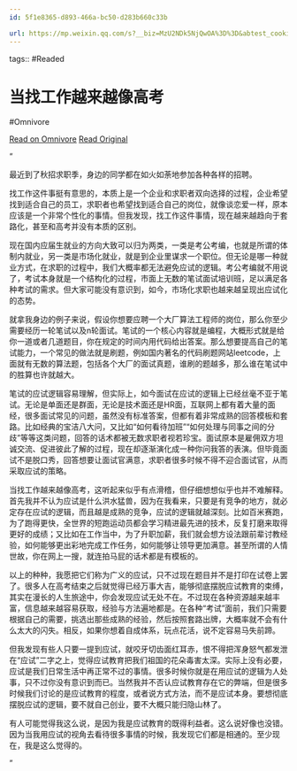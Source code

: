 ```yaml
---
id: 5f1e8365-d893-466a-bc50-d283b660c33b

url: https://mp.weixin.qq.com/s?__biz=MzU2NDk5NjQwOA%3D%3D&abtest_cookie=AAACAA%3D%3D&ascene=2&chksm=fd88515d844b9d5f1cc26ef5b793983c127d1ee9a330bf3f6913d507887185eb48b14d0ad711&clicktime=1730269542&devicetype=android-31&enterid=1730269542&exportkey=n_ChQIAhIQb%2BTvBOxmKymAP%2BDwAmeyqRL2AQIE97dBBAEAAAAAAAqlIEaYWPsAAAAOpnltbLcz9gKNyK89dVj0anPNefHJPLHPnab2xJL9jkGHz7G9DBvhAFUw4GVHgpe7ePBvQ2zixFdbMqrKFw8uXY9yPM1TnHv9wvEPJLw1GobmvXzhlb5Uh0DVhkwTojHvW6bGjmXnCTXBmzs%2FE8V2WhLyuJCGcGwtnT3%2BwuWH1%2Bbzkfk5yd9OYXGldHqqHNPxAdxbfNtANgipTg2ZwgrX%2FwPCyV6ObXlreShO4negyJ7jHhWaRotqeNgvVHhlYLiMMBExYetnlOOwRfl8oRRnkMvnnp0uvr21hR0sOoyAqQ%3D%3D&fasttmpl_flag=0&fasttmpl_fullversion=7448351-zh_CN-zip&fasttmpl_type=0&from=timeline&idx=1&lang=zh_CN&mid=2247485481&mpshare=1&nettype=WIFI&pass_ticket=Twdw0uVMrMdxBpFEMlMkfMYp4ORLgrZ98TGbGlQSK2J0C9oejfs0J7i84w44EbmD&realreporttime=1730269542314&scene=2&sessionid=0&sharer_shareinfo=e173e19dc168fb9d5cc14a2af5715d62&sharer_shareinfo_first=e173e19dc168fb9d5cc14a2af5715d62&sn=5b26691c232d49c79d04584554fbab0f&srcid=10300vkmJ0LT1TnLZceAaFgB&subscene=1&version=28003537&wx_header=3
---
```



tags::  #Readed 

# 当找工作越来越像高考
#Omnivore

[Read on Omnivore](https://omnivore.app/me/https-mp-weixin-qq-com-s-biz-mz-u-2-n-dk-5-nj-qw-oa-3-d-3-d-abte-192dc1aad5c)
[Read Original](https://mp.weixin.qq.com/s?__biz=MzU2NDk5NjQwOA%3D%3D&abtest_cookie=AAACAA%3D%3D&ascene=2&chksm=fd88515d844b9d5f1cc26ef5b793983c127d1ee9a330bf3f6913d507887185eb48b14d0ad711&clicktime=1730269542&devicetype=android-31&enterid=1730269542&exportkey=n_ChQIAhIQb%2BTvBOxmKymAP%2BDwAmeyqRL2AQIE97dBBAEAAAAAAAqlIEaYWPsAAAAOpnltbLcz9gKNyK89dVj0anPNefHJPLHPnab2xJL9jkGHz7G9DBvhAFUw4GVHgpe7ePBvQ2zixFdbMqrKFw8uXY9yPM1TnHv9wvEPJLw1GobmvXzhlb5Uh0DVhkwTojHvW6bGjmXnCTXBmzs%2FE8V2WhLyuJCGcGwtnT3%2BwuWH1%2Bbzkfk5yd9OYXGldHqqHNPxAdxbfNtANgipTg2ZwgrX%2FwPCyV6ObXlreShO4negyJ7jHhWaRotqeNgvVHhlYLiMMBExYetnlOOwRfl8oRRnkMvnnp0uvr21hR0sOoyAqQ%3D%3D&fasttmpl_flag=0&fasttmpl_fullversion=7448351-zh_CN-zip&fasttmpl_type=0&from=timeline&idx=1&lang=zh_CN&mid=2247485481&mpshare=1&nettype=WIFI&pass_ticket=Twdw0uVMrMdxBpFEMlMkfMYp4ORLgrZ98TGbGlQSK2J0C9oejfs0J7i84w44EbmD&realreporttime=1730269542314&scene=2&sessionid=0&sharer_shareinfo=e173e19dc168fb9d5cc14a2af5715d62&sharer_shareinfo_first=e173e19dc168fb9d5cc14a2af5715d62&sn=5b26691c232d49c79d04584554fbab0f&srcid=10300vkmJ0LT1TnLZceAaFgB&subscene=1&version=28003537&wx_header=3)

“ 

最近到了秋招求职季，身边的同学都在如火如荼地参加各种各样的招聘。

 找工作这件事挺有意思的，本质上是一个企业和求职者双向选择的过程，企业希望找到适合自己的员工，求职者也希望找到适合自己的岗位，就像谈恋爱一样，原本应该是一个非常个性化的事情。但我发现，找工作这件事情，现在越来越趋向于套路化，甚至和高考并没有本质的区别。

 现在国内应届生就业的方向大致可以归为两类，一类是考公考编，也就是所谓的体制内就业，另一类是市场化就业，就是到企业里谋求一个职位。但无论是哪一种就业方式，在求职的过程中，我们大概率都无法避免应试的逻辑。考公考编就不用说了，考试本身就是一个结构化的过程，市面上无数的笔试面试培训班，足以满足各种考试的需求。但大家可能没有意识到，如今，市场化求职也越来越呈现出应试化的态势。

 就拿我身边的例子来说，假设你想要应聘一个大厂算法工程师的岗位，那么你至少需要经历一轮笔试以及n轮面试。笔试的一个核心内容就是编程，大概形式就是给你一道或者几道题目，你在规定的时间内用代码给出答案。那么想要提高自己的笔试能力，一个常见的做法就是刷题，例如国内著名的代码刷题网站leetcode，上面就有无数的算法题，包括各个大厂的面试真题，谁刷的题越多，那么谁在笔试中的胜算也许就越大。

 笔试的应试逻辑容易理解，但实际上，如今面试在应试的逻辑上已经丝毫不亚于笔试。无论是单面还是群面，无论是技术面还是HR面，互联网上都有着大量的面经，很多面试常见的问题，虽然没有标准答案，但都有着非常成熟的回答模板和套路。比如经典的宝洁八大问，又比如“如何看待加班”“如何处理与同事之间的分歧”等等这类问题，回答的话术都被无数求职者视若珍宝。面试原本是雇佣双方坦诚交流、促进彼此了解的过程，现在却逐渐演化成一种你问我答的表演。但毕竟面试不是脱口秀，回答想要让面试官满意，求职者很多时候不得不迎合面试官，从而采取应试的策略。

 当找工作越来越像高考，这听起来似乎有点滑稽，但仔细想想似乎也并不难解释。首先我并不认为应试是什么洪水猛兽，因为在我看来，只要是有竞争的地方，就必定存在应试的逻辑，而且越是成熟的竞争，应试的逻辑就越深刻。比如百米赛跑，为了跑得更快，全世界的短跑运动员都会学习精进最先进的技术，反复打磨来取得更好的成绩；又比如在工作当中，为了升职加薪，我们就会想方设法跟前辈讨教经验，如何能够更出彩地完成工作任务，如何能够让领导更加满意。甚至所谓的人情世故，你在网上一搜，就连拍马屁的话术都是有模板的。

 以上的种种，我愿把它们称为广义的应试，只不过现在题目并不是打印在试卷上罢了。很多人在高考结束之后就觉得已经万事大吉，能够彻底摆脱应试教育的束缚，其实在漫长的人生旅途中，你会发现应试无处不在。不过现在各种资源越来越丰富，信息越来越容易获取，经验与方法遍地都是。在各种“考试”面前，我们只需要根据自己的需要，挑选出那些成熟的经验，然后按照套路出牌，大概率就不会有什么太大的闪失。相反，如果你想着自成体系，玩点花活，说不定容易马失前蹄。

 但我发现有些人只要一提到应试，就咬牙切齿面红耳赤，恨不得把浑身怒气都发泄在“应试”二字之上，觉得应试教育把我们祖国的花朵毒害太深。实际上没有必要，应试是我们日常生活中再正常不过的事情。很多时候你就是在用应试的逻辑为人处事，只不过你没有意识到而已。当然我并不否认应试教育存在它的弊端，但是很多时候我们讨论的是应试教育的程度，或者说方式方法，而不是应试本身。要想彻底摆脱应试的逻辑，要不就自己创业，要不大概只能归隐山林了。

 有人可能觉得我这么说，是因为我是应试教育的既得利益者。这么说好像也没错。因为当我用应试的视角去看待很多事情的时候，我发现它们都是相通的。至少现在，我是这么觉得的。

”


